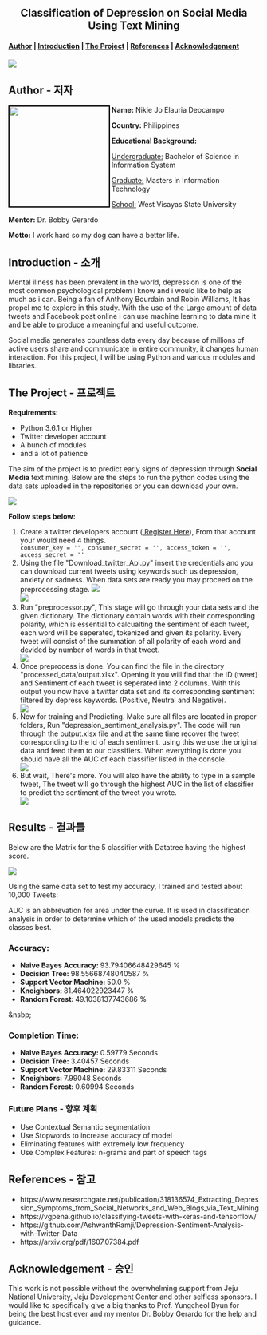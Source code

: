 <center><h2>Classification of Depression on Social Media Using Text Mining</h2></center>

<h4><a href="#about">Author</a> | <a href="#introduction">Introduction</a> | <a href="#project">The Project</a> | <a href="#reference">References</a> | <a href="#acknowledgement">Acknowledgement</a></h4>

<img src="https://scontent.fcju1-1.fna.fbcdn.net/v/t1.15752-9/38392116_10212436436211571_862959595209883648_n.jpg?_nc_cat=0&oh=317ab96fdc454294638faa3407b73b30&oe=5C0662B5" />

<h2 id="about">Author  -  저자 </h2>

<img src="https://lh3.googleusercontent.com/_WfiyUWgmJQ3Gn1KPb7IeBENpT6hapDD6eViS0XX3K5Xitx6koiTvPI4wzaKPHSJSoyt4XyA0dWcQhi-cXtx0EcjvQpiwAPjBkJ4rj9Sbx9vdGuriAdzdcxVIoCQiWbPouzZ6d0CBDnhDB0F_ypvVd-uF3tr162BTpCVd-016Nqnz7SkZZ308SJd6EeOTaLZyT4ZmH1EKELmck-3k5AIvS8H-UwavkRVMtKYrScpYaVL4mC42CmtRE3Lua_jFxPAAt5vh6SP1bfxJn43o4Kt5PDcpiGdbzCgX_AbX42Ps0_KFHTzCSbMn6zM0fQB9V4aP_qvL5ZDCeOyWO4YO4P__42lZKBZpm17Yo1qByC-ZtEalgRAtSlIdGXDbdtbdQ4VsX6qIc2r7o0G1hu4w9f518mvNrT_QxVzW2sPUvmDlYP-RRTIsdyateJ7_580cKFGBbbpclj4u6n7XxyNfA1tqDxlZTWODWDEA4agK7bNf4-iomdXjjKIJBQ4XBdbEBls4PWfdCHgZ6q2-M_euppM3-2D0cmZ4MTI4oTR5c31XalMMlxWdQ4GRsa24VeZzIEb1TuCnDgLrzwSOd-KPz5BgCYMKjX4Soemh4nSyRq_Zz4pSY577KPFQoCa4rq9FhKCC8KXAL6zhSg2bai-v90qoqgVMsjYIMs7=w876-h1312-no" width="200" align="left" style="border: 2px solid #000"/>

<p>
	<p><strong>Name:</strong> Nikie Jo Elauria Deocampo</p>
	<p><strong>Country:</strong></h4> Philippines</p>
	<p><strong>Educational Background:</strong>
		<p>
			<p><u>Undergraduate:</u></strong> Bachelor of Science in Information System</p>
			<p><u>Graduate:</u></strong> Masters in Information Technology</p>
			<p><u>School:</u></strong> West Visayas State University</p>
		</p>
	</p>
	<p><strong>Mentor:</strong> Dr. Bobby Gerardo</p>
	<p><strong>Motto:</strong> I work hard so my dog can have a better life.</p>
</p>


<h2 id="introduction">Introduction  -  소개</h2>

<p>Mental illness has been prevalent in the world, depression is one of the most common psychological problem i know and i would like to help as much as i can. Being a fan of Anthony Bourdain and Robin Williams, It has propel me to explore in this study. With the use of the Large amount of data tweets and Facebook post online i can use machine learning to data mine it and be able to produce a meaningful and useful outcome.</p><p>Social media generates countless data every day because of millions of active users share and communicate in entire
community, it changes human interaction. For this project, I will be using Python and various modules and libraries.</p>


<h2 id="project">The Project  -  프로젝트</h2>

<strong>Requirements:</strong>
<p>
	<ul>
		<li>Python 3.6.1 or Higher</li>
		<li>Twitter developer account</li>
		<li>A bunch of modules</li>
		<li>and a lot of patience</li>
	</ul>
</p>

<p>The aim of the project is to predict early signs of depression through <strong>Social Media</strong> text mining. Below are the steps to run the python codes using the data sets uploaded in the repositories or you can download your own.</p>

<img src="https://scontent.fcju1-1.fna.fbcdn.net/v/t1.15752-9/38433260_1904652226265328_3768396222381948928_n.png?_nc_cat=0&oh=fab637a57194ff91928da7b83e3eaff9&oe=5C0F746B"/>

<strong>Follow steps below:</strong>
<ol>
	<li>Create a twitter developers account (<a href="https://developer.twitter.com/" target="_new"> Register Here</a>), From that account your would need 4 things.
	</li>
	<code>consumer_key = '', consumer_secret = '', access_token = '', access_secret = ''</code>
	<li>Using the file "Download_twitter_Api.py" insert the credentials and you can download current tweets using keywords such us depression, anxiety or sadness. When data sets are ready you may proceed on the preprocessing stage. 
	<img src="https://scontent.fcju1-1.fna.fbcdn.net/v/t1.15752-9/38208422_2041896319155888_6066001815034396672_n.png?_nc_cat=0&oh=4594f44766388c7427ed2f510123d1ce&oe=5C076576" />
	<br>
    <img src="https://scontent.fcju1-1.fna.fbcdn.net/v/t1.15752-9/38248780_2041896312489222_3338541232379920384_n.png?_nc_cat=0&oh=371938eac5f49da3462a11cef8266729&oe=5C0E7DB5" />
	</li>
	<li>Run "preprocessor.py", This stage will go through your data sets and the given dictionary. The dictionary contain words with their corresponding polarity, which is essential to calcualting the sentiment of each tweet, each word will be seperated, tokenized and given its polarity. Every tweet will consist of the summation of all polarity of each word and devided by number of words in that tweet.</li>
	<img src="https://scontent.fcju1-1.fna.fbcdn.net/v/t1.15752-9/38514675_666382907080395_8610249658461061120_n.png?_nc_cat=0&oh=0abc7ec89d58428947f9617e34d0b29e&oe=5C0A652C" />
	<li>Once preprocess is done. You can find the file in the directory "processed_data/output.xlsx". Opening it you will find that the ID (tweet) and Sentiment of each tweet is seperated into 2 columns. With this output you now have a twitter data set and its corresponding sentiment filtered by depress keywords. (Positive, Neutral and Negative).</li>
	<img src="https://scontent.fcju1-1.fna.fbcdn.net/v/t1.15752-9/38498601_269194930535056_2724141857129889792_n.png?_nc_cat=0&oh=56f1f866ae2e442f7389519b2583c63f&oe=5C0EE3F9" />
	<li>Now for training and Predicting. Make sure all files are located in proper folders, Run "depression_sentiment_analysis.py". The code will run through the output.xlsx file and at the same time recover the tweet corresponding to the id of each sentiment. using this we use the original data and feed them to our classifiers. When everything is done you should have all the AUC of each classifier listed in the console.</li>
	<img src="https://scontent.fcju1-1.fna.fbcdn.net/v/t1.15752-9/38504063_520996491669634_4412583098500251648_n.png?_nc_cat=0&oh=13b030ea9634aa4c32daf0120eb55d4c&oe=5BC7DE0B" />
	<li>But wait, There's more. You will also have the ability to type in a sample tweet, The tweet will go through the highest AUC in the list of classifier to predict the sentiment of the tweet you wrote.</li>
	<img src="https://scontent.fcju1-1.fna.fbcdn.net/v/t1.15752-9/38411958_199916164212563_8656403016246624256_n.png?_nc_cat=0&oh=ad5e03122a55e79330317de5ec714504&oe=5BC76499" />
</ol>

<h2>Results  -  결과들</h2>

Below are the Matrix for the 5 classifier with Datatree having the highest score.

<img src="https://scontent.fcju1-1.fna.fbcdn.net/v/t1.15752-9/38239101_2042661029079417_4458255600337289216_n.png?_nc_cat=0&oh=48582dfc061ad517fc332e54a7f234e3&oe=5BD45BF3">


Using the same data set to test my accuracy, I trained and tested about 10,000 Tweets:
<p>AUC is an abbrevation for area under the curve. It is used in classification analysis in order to determine which of the used models predicts the classes best.</p>

<h3>Accuracy: </h3>
<ul>
	<li><strong>Naive Bayes  Accuracy: </strong>93.79406648429645 %</li>
	<li><strong>Decision Tree: </strong>98.55668748040587 %</li>
	<li><strong>Support Vector Machine: </strong>50.0 %</li>
	<li><strong>Kneighbors: </strong>81.464022923447 %</li>
	<li><strong>Random Forest: </strong>49.1038137743686 %</li>
</ul>
<p>&nsbp;</p>
<h3>Completion Time: </h3>
<ul>
	<li><strong>Naive Bayes  Accuracy: </strong>0.59779 Seconds</li>
	<li><strong>Decision Tree: </strong>3.40457 Seconds</li>
	<li><strong>Support Vector Machine: </strong>29.83311 Seconds</li>
	<li><strong>Kneighbors: </strong>7.99048 Seconds</li>
	<li><strong>Random Forest: </strong>0.60994 Seconds</li>
</ul>


<h3>Future Plans  -  향후 계획</h3>

<ul>
	<li>Use Contextual Semantic segmentation</li>
	<li>Use Stopwords to increase accuracy of model</li>
	<li>Eliminating features with extremely low frequency</li>
	<li>Use Complex Features: n-grams and part of speech tags</li>
</ul>

<h2 id="reference">References  -  참고</h2>

<ul>
	<li>https://www.researchgate.net/publication/318136574_Extracting_Depression_Symptoms_from_Social_Networks_and_Web_Blogs_via_Text_Mining</li>
	<li>https://vgpena.github.io/classifying-tweets-with-keras-and-tensorflow/</li>
	<li>https://github.com/AshwanthRamji/Depression-Sentiment-Analysis-with-Twitter-Data</li>
	<li>https://arxiv.org/pdf/1607.07384.pdf</li>
</ul>


<h2 id="acknowledgement">Acknowledgement  -  승인</h2>

<p>
	This work is not possible without the overwhelming support from Jeju National University, Jeju Development Center and other selfless sponsors. I would like to specifically give a big thanks to Prof. Yungcheol Byun for being the best host ever and my mentor Dr. Bobby Gerardo for the help and guidance.
</p>
